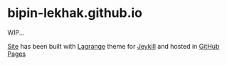 # bipin-lekhak.github.io

WIP...

[Site](https://bipin-lekhak.github.io/) has been built with 
[Lagrange](https://github.com/LeNPaul/Lagrange) theme for
[Jeykill](https://github.com/jekyll/jekyll) and hosted in 
[GitHub Pages](https://pages.github.com/)